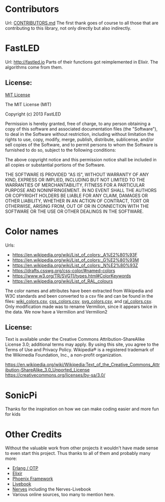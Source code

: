 <!--
Copyright 2023, Matthias Reik <fledex@reik.org>

SPDX-License-Identifier: Apache-2.0
-->

# Contributors
Url: [CONTRIBUTORS.md](CONTRIBUTORS.md)
The first thank goes of course to all those that are contributing to this library, not only directly but also indirectly.

# FastLED
Url: http://fastled.io
Parts of their functions got reimplemented in Elixir. The algorithms come from them.

## License: 
[MIT License](https://github.com/FastLED/FastLED/blob/master/LICENSE) 

The MIT License (MIT)

Copyright (c) 2013 FastLED

Permission is hereby granted, free of charge, to any person obtaining a copy of
this software and associated documentation files (the "Software"), to deal in
the Software without restriction, including without limitation the rights to
use, copy, modify, merge, publish, distribute, sublicense, and/or sell copies of
the Software, and to permit persons to whom the Software is furnished to do so,
subject to the following conditions:

The above copyright notice and this permission notice shall be included in all
copies or substantial portions of the Software.

THE SOFTWARE IS PROVIDED "AS IS", WITHOUT WARRANTY OF ANY KIND, EXPRESS OR
IMPLIED, INCLUDING BUT NOT LIMITED TO THE WARRANTIES OF MERCHANTABILITY, FITNESS
FOR A PARTICULAR PURPOSE AND NONINFRINGEMENT. IN NO EVENT SHALL THE AUTHORS OR
COPYRIGHT HOLDERS BE LIABLE FOR ANY CLAIM, DAMAGES OR OTHER LIABILITY, WHETHER
IN AN ACTION OF CONTRACT, TORT OR OTHERWISE, ARISING FROM, OUT OF OR IN
CONNECTION WITH THE SOFTWARE OR THE USE OR OTHER DEALINGS IN THE SOFTWARE.

# Color names
Urls:
* https://en.wikipedia.org/wiki/List_of_colors:_A%E2%80%93F
* https://en.wikipedia.org/wiki/List_of_colors:_G%E2%80%93M
* https://en.wikipedia.org/wiki/List_of_colors:_N%E2%80%93Z
* https://drafts.csswg.org/css-color/#named-colors
* https://www.w3.org/TR/SVG11/types.html#ColorKeywords
* https://en.wikipedia.org/wiki/List_of_RAL_colours

The color names and attributes have been extracted from Wikipedia and W3C standards
and been converted to a csv file and can be found in the files: [wiki_colors.csv](lib/color/names/wiki/wiki_colors.csv), [css_colors.csv](lib/color/names/css/css_colors.csv), [svg_colors.csv](lib/color/names/svg/svg_colors.csv), and [ral_colors.csv](lib/color/names/ral/ral_colors.csv).
Only modification made was to rename Vermilion, since it appears twice in the data. We now have a Vermilion and Vermilion2


## License:
Text is available under the Creative Commons Attribution-ShareAlike License 3.0; additional terms may apply. By using this site, you agree to the Terms of Use and Privacy Policy. Wikipedia® is a registered trademark of the Wikimedia Foundation, Inc., a non-profit organization.

https://en.wikipedia.org/wiki/Wikipedia:Text_of_the_Creative_Commons_Attribution-ShareAlike_3.0_Unported_License
https://creativecommons.org/licenses/by-sa/3.0/


# SonicPi
Thanks for the inspiration on how we can make coding easier and more fun for kids

# Other Credits
Without the valuable work from other projects it wouldn't have made sense to even start this project. Thus thanks to all of them and probably many more:
* [Erlang / OTP](https://www.erlang.org/)
* [Elixir](https://elixir-lang.org/)
* [Phoenix Framework](https://www.phoenixframework.org/)
* [Livebook](https://livebook.dev/)
* [Nerves](https://nerves-project.org/) including the Nerves-Livebook
* Various online sources, too many to mention here.

